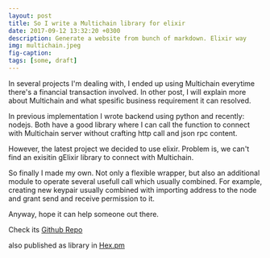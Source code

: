 ```yaml
---
layout: post
title: So I write a Multichain library for elixir
date: 2017-09-12 13:32:20 +0300
description: Generate a website from bunch of markdown. Elixir way
img: multichain.jpeg 
fig-caption: 
tags: [some, draft]
---
```


In several projects I'm dealing with, I ended up using Multichain everytime there's a financial transaction involved. In other post, I will explain more about Multichain and what spesific business requirement it can resolved.

In previous implementation I wrote backend using python and recently: nodejs. Both have a good library where I can call the function to connect with Multichain server without crafting http call and json rpc content.

However, the latest project we decided to use elixir. Problem is, we can't find an exisitin gElixir library to connect with Multichain. 

So finally I made my own. Not only a flexible wrapper, but also an additional module to operate several usefull call which usually combined. For example, creating new keypair usually combined with importing address to the node and grant send and receive permission to it.

Anyway, hope it can help someone out there. 

Check its [Github Repo](https://github.com/virkillz/multichain-elixir)

also published as library in [Hex.pm](https://hex.pm/packages/multichain)